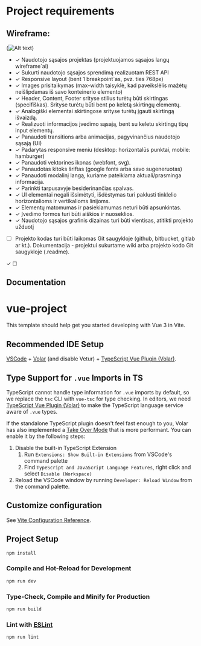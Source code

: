 # Project requirements

## Wireframe:
(![Alt text](/WireFrame/Screenshot%202022-11-14%20225824.png "Title"))

<!-- * &check; Naudotojo sąsajos projektas (projektuojamos sąsajos langų wireframe`ai) -->
* &check; Naudotojo sąsajos projektas (projektuojamos sąsajos langų wireframe`ai)
* &check; Sukurti naudotojo sąsajos sprendimą realizuotam REST API
* &check; Responsive layout (bent 1 breakpoint`as, pvz. ties 768px)
* &check; Images prisitaikymas (max-width taisyklė, kad paveikslėlis mažėtų neišlipdamas iš savo konteinerio elemento)
* &check; Header, Content, Footer srityse stilius turėtų būti skirtingas (specifiškas). Srityse turėtų būti bent po keletą skirtingų elementų. 
* &check; Analogiški elementai skirtingose srityse turėtų įgauti skirtingą išvaizdą.
* &check; Realizuoti informacijos įvedimo sąsają, bent su keletu skirtingų tipų input elementų.
* &check; Panaudoti transitions arba animacijas, pagyvinančius naudotojo sąsają (UI)
* &check; Padarytas responsive meniu (desktop: horizontalūs punktai, mobile: hamburger)
* &check; Panaudoti vektorines ikonas (webfont, svg).
* &check; Panaudotas kitoks šriftas (google fonts arba savo sugeneruotas)
* &check; Panaudoti modalinį langą, kuriame pateikiama aktuali/prasminga informacija.
* &check; Parinkti tarpusavyje besiderinančias spalvas.
* &check; UI elementai negali išsimėtyti, išdėstymas turi paklusti tinklelio horizontalioms ir vertikalioms linijoms.
* &check; Elementų matomumas ir pasiekiamumas neturi būti apsunkintas.
* &check; Įvedimo formos turi būti aiškios ir nuoseklios.
* &check; Naudotojo sąsajos grafinis dizainas turi būti vientisas, atitikti projekto užduotį
- &#x2610; Projekto kodas turi būti laikomas Git saugykloje (github, bitbucket, gitlab ar kt.). 
Dokumentacija - projektui sukurtame wiki arba projekto kodo Git saugykloje (.readme).


&check; 
&#x2610;
## Documentation




# vue-project

This template should help get you started developing with Vue 3 in Vite.

## Recommended IDE Setup

[VSCode](https://code.visualstudio.com/) + [Volar](https://marketplace.visualstudio.com/items?itemName=Vue.volar) (and disable Vetur) + [TypeScript Vue Plugin (Volar)](https://marketplace.visualstudio.com/items?itemName=Vue.vscode-typescript-vue-plugin).

## Type Support for `.vue` Imports in TS

TypeScript cannot handle type information for `.vue` imports by default, so we replace the `tsc` CLI with `vue-tsc` for type checking. In editors, we need [TypeScript Vue Plugin (Volar)](https://marketplace.visualstudio.com/items?itemName=Vue.vscode-typescript-vue-plugin) to make the TypeScript language service aware of `.vue` types.

If the standalone TypeScript plugin doesn't feel fast enough to you, Volar has also implemented a [Take Over Mode](https://github.com/johnsoncodehk/volar/discussions/471#discussioncomment-1361669) that is more performant. You can enable it by the following steps:

1. Disable the built-in TypeScript Extension
    1) Run `Extensions: Show Built-in Extensions` from VSCode's command palette
    2) Find `TypeScript and JavaScript Language Features`, right click and select `Disable (Workspace)`
2. Reload the VSCode window by running `Developer: Reload Window` from the command palette.

## Customize configuration

See [Vite Configuration Reference](https://vitejs.dev/config/).

## Project Setup

```sh
npm install
```

### Compile and Hot-Reload for Development

```sh
npm run dev
```

### Type-Check, Compile and Minify for Production

```sh
npm run build
```

### Lint with [ESLint](https://eslint.org/)

```sh
npm run lint
```
